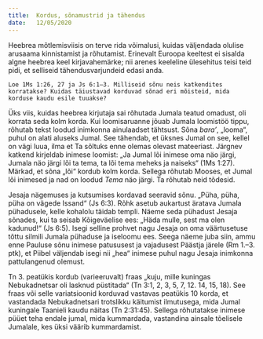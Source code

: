 ```yaml
---
title:  Kordus, sõnamustrid ja tähendus
date:   12/05/2020
---
```


Heebrea mõtlemisviisis on terve rida võimalusi, kuidas väljendada olulise arusaama kinnistamist ja rõhutamist. Erinevalt Euroopa keeltest ei sisalda algne heebrea keel kirjavahemärke; nii arenes keeleline ülesehitus teisi teid pidi, et selliseid tähendusvarjundeid edasi anda.

`Loe 1Ms 1:26, 27 ja Js 6:1–3. Milliseid sõnu neis katkendites korratakse? Kuidas täiustavad korduvad sõnad eri mõisteid, mida korduse kaudu esile tuuakse?`

Üks viis, kuidas heebrea kirjutaja sai rõhutada Jumala teatud omadust, oli korrata seda kolm korda. Kui loomisaruanne jõuab Jumala loomistöö tippu, rõhutab tekst loodud inimkonna ainulaadset tähtsust. Sõna _bara’_, „looma“, puhul on alati aluseks Jumal. See tähendab, et üksnes Jumal on see, kellel on vägi luua, ilma et Ta sõltuks enne olemas olevast mateeriast. Järgnev katkend kirjeldab inimese loomist: „Ja Jumal lõi inimese oma näo järgi, Jumala näo järgi lõi ta tema, ta lõi tema meheks ja naiseks“ (1Ms 1:27). Märkad, et sõna „lõi“ kordub kolm korda. Sellega rõhutab Mooses, et Jumal lõi inimesed ja nad on loodud _Tema_ näo järgi. Ta rõhutab neid tõdesid.

Jesaja nägemuses ja kutsumises kordavad seeravid sõnu. „Püha, püha, püha on vägede Issand“ (Js 6:3). Rõhk asetub aukartust äratava Jumala pühadusele, kelle kohalolu täidab templi. Näeme seda pühadust Jesaja sõnades, kui ta seisab Kõigeväelise ees: „Häda mulle, sest ma olen kadunud!“ (Js 6:5). Isegi selline prohvet nagu Jesaja on oma väärtusetuse tõttu silmili Jumala pühaduse ja iseloomu ees. Seega näeme juba siin, ammu enne Pauluse sõnu inimese patususest ja vajadusest Päästja järele (Rm 1.–3. ptk), et Piibel väljendab isegi nii „hea“ inimese puhul nagu Jesaja inimkonna pattulangenud olemust.

Tn 3. peatükis kordub (varieeruvalt) fraas „kuju, mille kuningas Nebukadnetsar oli lasknud püstitada“ (Tn 3:1, 2, 3, 5, 7, 12. 14, 15, 18). See fraas või selle variatsioonid korduvad vastavas peatükis 10 korda, et vastandada Nebukadnetsari trotslikku käitumist ilmutusega, mida Jumal kuningale Taanieli kaudu näitas (Tn 2:31:45). Sellega rõhutatakse inimese püüet teha endale jumal, mida kummardada, vastandina ainsale tõelisele Jumalale, kes üksi väärib kummardamist.
